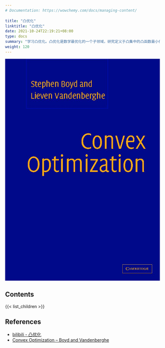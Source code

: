 ```yaml
---
# Documentation: https://wowchemy.com/docs/managing-content/

title: "凸优化"
linktitle: "凸优化"
date: 2021-10-24T22:19:21+08:00
type: docs
summary: "学习凸优化。凸优化是数学最优化的一个子领域，研究定义于凸集中的凸函数最小化的问题。"
weight: 120
---
```


![](bv_cvxbook_cover.jpg)

## Contents

{{< list_children >}}

## References

- [bilibili - 凸优化](https://www.bilibili.com/video/BV1Jt411p7jE)
- [Convex Optimization – Boyd and Vandenberghe](https://web.stanford.edu/~boyd/cvxbook/)

